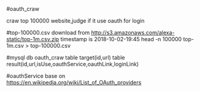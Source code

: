 #oauth_craw

craw top 100000 website,judge if it use oauth for login

#top-100000.csv 
download from http://s3.amazonaws.com/alexa-static/top-1m.csv.zip
timestamp is 2018-10-02-19:45
head -n 100000 top-1m.csv > top-100000.csv

#mysql
db oauth_craw
table target(id,url)
table result(id,url,isUse,oauthService,oauthLink,loginLink)

#oauthService
base on https://en.wikipedia.org/wiki/List_of_OAuth_providers
